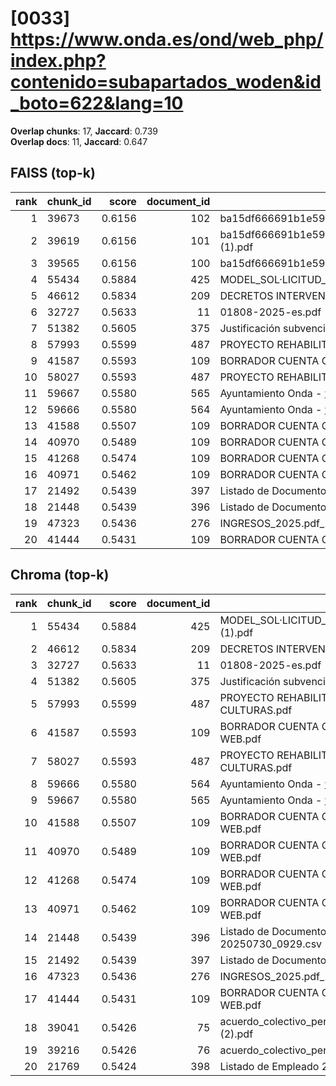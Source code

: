 # [0033] https://www.onda.es/ond/web_php/index.php?contenido=subapartados_woden&id_boto=622&lang=10

**Overlap chunks**: 17, **Jaccard**: 0.739  
**Overlap docs**: 11, **Jaccard**: 0.647

## FAISS (top-k)
rank | chunk_id | score | document_id | title
---:|---|---:|---:|---
1 | 39673 | 0.6156 | 102 | ba15df666691b1e5961b681667a3bb0ca296991924138.pdf.pdf
2 | 39619 | 0.6156 | 101 | ba15df666691b1e5961b681667a3bb0ca296991924138.pdf (1).pdf
3 | 39565 | 0.6156 | 100 | ba15df666691b1e5961b681667a3bb0ca296991924138.pdf
4 | 55434 | 0.5884 | 425 | MODEL_SOL·LICITUD_ESCOLETA_ESTIU_2025 (1).pdf
5 | 46612 | 0.5834 | 209 | DECRETOS INTERVENCIÓN 1S 2024.PDF
6 | 32727 | 0.5633 | 11 | 01808-2025-es.pdf
7 | 51382 | 0.5605 | 375 | Justificación subvención Onda.pdf
8 | 57993 | 0.5599 | 487 | PROYECTO REHABILITACION PARQUE TRES CULTURAS.pdf
9 | 41587 | 0.5593 | 109 | BORRADOR CUENTA GENERAL 2024 PARA WEB.pdf
10 | 58027 | 0.5593 | 487 | PROYECTO REHABILITACION PARQUE TRES CULTURAS.pdf
11 | 59667 | 0.5580 | 565 | Ayuntamiento Onda - www.onda.es
12 | 59666 | 0.5580 | 564 | Ayuntamiento Onda - www.onda.es
13 | 41588 | 0.5507 | 109 | BORRADOR CUENTA GENERAL 2024 PARA WEB.pdf
14 | 40970 | 0.5489 | 109 | BORRADOR CUENTA GENERAL 2024 PARA WEB.pdf
15 | 41268 | 0.5474 | 109 | BORRADOR CUENTA GENERAL 2024 PARA WEB.pdf
16 | 40971 | 0.5462 | 109 | BORRADOR CUENTA GENERAL 2024 PARA WEB.pdf
17 | 21492 | 0.5439 | 397 | Listado de Documento registro entre fechas.csv
18 | 21448 | 0.5439 | 396 | Listado de Documento registro 20250730_0929.csv
19 | 47323 | 0.5436 | 276 | INGRESOS_2025.pdf_1742285328954.pdf
20 | 41444 | 0.5431 | 109 | BORRADOR CUENTA GENERAL 2024 PARA WEB.pdf

## Chroma (top-k)
rank | chunk_id | score | document_id | title
---:|---|---:|---:|---
1 | 55434 | 0.5884 | 425 | MODEL_SOL·LICITUD_ESCOLETA_ESTIU_2025 (1).pdf
2 | 46612 | 0.5834 | 209 | DECRETOS INTERVENCIÓN 1S 2024.PDF
3 | 32727 | 0.5633 | 11 | 01808-2025-es.pdf
4 | 51382 | 0.5605 | 375 | Justificación subvención Onda.pdf
5 | 57993 | 0.5599 | 487 | PROYECTO REHABILITACION PARQUE TRES CULTURAS.pdf
6 | 41587 | 0.5593 | 109 | BORRADOR CUENTA GENERAL 2024 PARA WEB.pdf
7 | 58027 | 0.5593 | 487 | PROYECTO REHABILITACION PARQUE TRES CULTURAS.pdf
8 | 59666 | 0.5580 | 564 | Ayuntamiento Onda - www.onda.es
9 | 59667 | 0.5580 | 565 | Ayuntamiento Onda - www.onda.es
10 | 41588 | 0.5507 | 109 | BORRADOR CUENTA GENERAL 2024 PARA WEB.pdf
11 | 40970 | 0.5489 | 109 | BORRADOR CUENTA GENERAL 2024 PARA WEB.pdf
12 | 41268 | 0.5474 | 109 | BORRADOR CUENTA GENERAL 2024 PARA WEB.pdf
13 | 40971 | 0.5462 | 109 | BORRADOR CUENTA GENERAL 2024 PARA WEB.pdf
14 | 21448 | 0.5439 | 396 | Listado de Documento registro 20250730_0929.csv
15 | 21492 | 0.5439 | 397 | Listado de Documento registro entre fechas.csv
16 | 47323 | 0.5436 | 276 | INGRESOS_2025.pdf_1742285328954.pdf
17 | 41444 | 0.5431 | 109 | BORRADOR CUENTA GENERAL 2024 PARA WEB.pdf
18 | 39041 | 0.5426 | 75 | acuerdo_colectivo_personal_funcionario_2025 (2).pdf
19 | 39216 | 0.5426 | 76 | acuerdo_colectivo_personal_funcionario_2025.pdf
20 | 21769 | 0.5424 | 398 | Listado de Empleado 20250320_1240.csv

